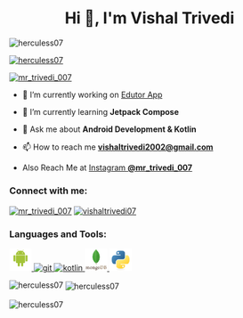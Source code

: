 <h1 align="center">Hi 👋, I'm Vishal Trivedi</h1>
<p align="left"> <img src="https://komarev.com/ghpvc/?username=herculess07&label=Profile%20views&color=0e75b6&style=flat" alt="herculess07" /> </p>

<p align="left"> <a href="https://github.com/ryo-ma/github-profile-trophy"><img src="https://github-profile-trophy.vercel.app/?username=herculess07" alt="herculess07" /></a> </p>

<p align="left"> <a href="https://twitter.com/mr_trivedi_007" target="blank"><img src="https://img.shields.io/twitter/follow/mr_trivedi_007?logo=twitter&style=for-the-badge" alt="mr_trivedi_007" /></a> </p>

- 🔭 I’m currently working on [Edutor App](https://play.google.com/store/apps/details?id=com.nib.edutor&hl=en_IN&gl=US)

- 🌱 I’m currently learning **Jetpack Compose** 

- 💬 Ask me about **Android Development & Kotlin** 

- 📫 How to reach me **vishaltrivedi2002@gmail.com**

- Also Reach Me at [Instagram **@mr_trivedi_007**](https://www.instagram.com/mr_trivedi_007) 


<!--- 📄 Know about my experiences [https://drive.google.com/file/d/1lYsA6ZXmZLNtDAipFfq-SD44xwga7REa/view?usp=sharing](https://drive.google.com/file/d/1lYsA6ZXmZLNtDAipFfq-SD44xwga7REa/view?usp=sharing) -->

<h3 align="left">Connect with me:</h3>
<p align="left">
<a href="https://twitter.com/mr_trivedi_007" target="blank"><img align="center" src="https://raw.githubusercontent.com/rahuldkjain/github-profile-readme-generator/master/src/images/icons/Social/twitter.svg" alt="mr_trivedi_007" height="30" width="40" /></a>
<a href="https://linkedin.com/in/vishaltrivedi07" target="blank"><img align="center" src="https://raw.githubusercontent.com/rahuldkjain/github-profile-readme-generator/master/src/images/icons/Social/linked-in-alt.svg" alt="vishaltrivedi07" height="30" width="40" /></a>
</p>

<h3 align="left">Languages and Tools:</h3>
<p align="left"> <a href="https://developer.android.com" target="_blank" rel="noreferrer"> <img src="https://raw.githubusercontent.com/devicons/devicon/master/icons/android/android-original-wordmark.svg" alt="android" width="40" height="40"/> </a> <a href="https://git-scm.com/" target="_blank" rel="noreferrer"> <img src="https://www.vectorlogo.zone/logos/git-scm/git-scm-icon.svg" alt="git" width="40" height="40"/> </a> <a href="https://kotlinlang.org" target="_blank" rel="noreferrer"> <img src="https://www.vectorlogo.zone/logos/kotlinlang/kotlinlang-icon.svg" alt="kotlin" width="40" height="40"/> </a> <a href="https://www.mongodb.com/" target="_blank" rel="noreferrer"> <img src="https://raw.githubusercontent.com/devicons/devicon/master/icons/mongodb/mongodb-original-wordmark.svg" alt="mongodb" width="40" height="40"/> </a> <a href="https://www.python.org" target="_blank" rel="noreferrer"> <img src="https://raw.githubusercontent.com/devicons/devicon/master/icons/python/python-original.svg" alt="python" width="40" height="40"/> </a> </p>

<p><img align="left" src="https://github-readme-stats.vercel.app/api/top-langs?username=herculess07&show_icons=true&locale=en&layout=compact" alt="herculess07" /></p>

<p>&nbsp;<img align="center" src="https://github-readme-stats.vercel.app/api?username=herculess07&show_icons=true&locale=en" alt="herculess07" /></p>

<p><img align="center" src="https://github-readme-streak-stats.herokuapp.com/?user=herculess07&theme=highcontrast" alt="herculess07" /></p>





<!-- - 👋 Hi, I’m Vishal Trivedi
- 👀 I’m interested in Creating and Designing Android Applications.
- 🌱 Currently Dominating To Growth of  Edutor App Tech Start-Up.
- Full-Time Android Development
- Kotlin/Java

# 📊 GitHub Stats:
![](https://github-readme-streak-stats.herokuapp.com/?user=Herculess07&theme=dark&hide_border=true)<br/>
-->

<!---
Herculess07/Herculess07 is a ✨ special ✨ repository because its `README.md` (this file) appears on your GitHub profile.
You can click the Preview link to take a look at your changes.
--->
